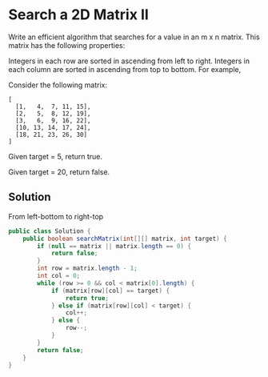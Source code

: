 # Search a 2D Matrix II

Write an efficient algorithm that searches for a value in an m x n matrix. This matrix has the following properties:

Integers in each row are sorted in ascending from left to right.
Integers in each column are sorted in ascending from top to bottom.
For example,

Consider the following matrix:

    [
      [1,   4,  7, 11, 15],
      [2,   5,  8, 12, 19],
      [3,   6,  9, 16, 22],
      [10, 13, 14, 17, 24],
      [18, 21, 23, 26, 30]
    ]

Given target = 5, return true.

Given target = 20, return false.

## Solution

From left-bottom to right-top

```java
public class Solution {
    public boolean searchMatrix(int[][] matrix, int target) {
        if (null == matrix || matrix.length == 0) {
            return false;
        }
        int row = matrix.length - 1;
        int col = 0;
        while (row >= 0 && col < matrix[0].length) {
            if (matrix[row][col] == target) {
                return true;
            } else if (matrix[row][col] < target) {
                col++;
            } else {
                row--;
            }
        }
        return false;
    }
}
```